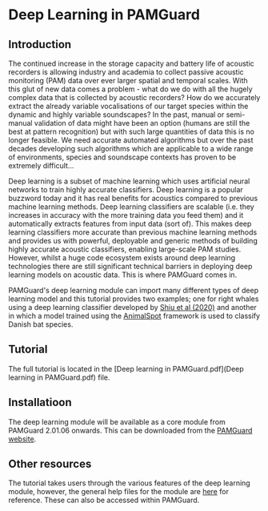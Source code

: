 # Deep Learning in PAMGuard

## Introduction
The continued increase in the storage capacity and battery life of acoustic recorders is allowing industry and academia to collect passive acoustic monitoring (PAM) data over ever larger spatial and temporal scales. With this glut of new data comes a problem - what do we do with all the hugely complex data that is collected by acoustic recorders? How do we accurately extract the already variable vocalisations of our target species within the dynamic and highly variable soundscapes? In the past, manual or semi-manual validation of data might have been an option (humans are still the best at pattern recognition) but with such large quantities of data this is no longer feasible. We need accurate automated algorithms but over the past decades developing such algorithms which are applicable to a wide range of environments, species and soundscape contexts has proven to be extremely difficult...

Deep learning is a subset of machine learning which uses artificial neural networks to train highly accurate classifiers. Deep learning is a popular buzzword today and it has real benefits for acoustics compared to previous machine learning methods. Deep learning classifiers are scalable (i.e. they increases in accuracy with the more training data you feed them) and it automatically extracts features from input data (sort of). This makes deep learning classifiers more accurate than previous machine learning methods and provides us with powerful, deployable and generic methods of building highly accurate acoustic classifiers, enabling large-scale PAM studies. However, whilst a huge code ecosystem exists around deep learning technologies there are still significant technical barriers in deploying deep learning models on acoustic data. This is where PAMGuard comes in. 

PAMGuard's deep learning module can import many different types of deep learning model and this tutorial provides two examples; one for right whales using a deep learning classifier developed by [Shiu et al (2020)](https://www.nature.com/articles/s41598-020-57549-y) and another in which a model trained using the [AnimalSpot](https://github.com/ChristianBergler/ANIMAL-SPOT) framework is used to classify Danish bat species. 

## Tutorial
The full tutorial is located in the [Deep learning in PAMGuard.pdf](Deep learning in PAMGuard.pdf) file. 

## Installatioon
The deep learning module will be available as a core module from PAMGuard 2.01.06 onwards. This can be downloaded from the [PAMGuard website](www.pamguard.org).

## Other resources
The tutorial takes users through the various features of the deep learning module, however, the general help files for the module are [here](https://github.com/macster110/PAMGuard_DeepLearningSegmenter/blob/master/deep_learning_help.md) for reference. These can also be accessed within PAMGuard. 
